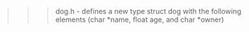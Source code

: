 >>> dog.h
	- defines a new type struct dog with the following elements (char *name, float age, and char *owner)
